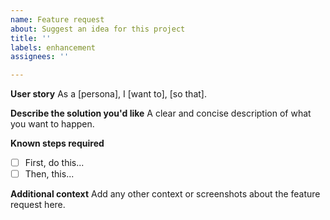 ```yaml
---
name: Feature request
about: Suggest an idea for this project
title: ''
labels: enhancement
assignees: ''

---
```


**User story**
As a [persona], I [want to], [so that].

**Describe the solution you'd like**
A clear and concise description of what you want to happen.

**Known steps required**
- [ ] First, do this...
- [ ] Then, this...

**Additional context**
Add any other context or screenshots about the feature request here.
